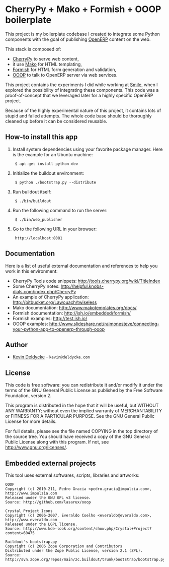 CherryPy + Mako + Formish + OOOP boilerplate
============================================

This project is my boilerplate codebase I created to integrate some Python
components with the goal of publishing [OpenERP](http://www.openerp.com/)
content on the web.

This stack is composed of:

* [CherryPy](http://www.cherrypy.org/) to serve web content,
* it use [Mako](http://www.makotemplates.org/) for HTML templating,
* [Formish](https://github.com/ish) for HTML form generation and validation,
* [OOOP](https://github.com/lasarux/ooop) to talk to OpenERP server via web
  services.

This project contains the experiments I did while working at
[Smile](http://www.smile.fr/), when I explored the possibility of integrating
these components. This code was a proof-of-concept that we leveraged later for
a highly specific OpenERP project.

Because of the highly experimental nature of this project, it contains lots of
stupid and failed attempts. The whole code base should be thoroughly cleaned up
before it can be considered reusable.


How-to install this app
-----------------------

1. Install system dependencies using your favorite package manager. Here is the
   example for an Ubuntu machine:

        $ apt-get install python-dev

1. Initialize the buildout environment:

        $ python ./bootstrap.py --distribute

1. Run buildout itself:

        $ ./bin/buildout

1. Run the following command to run the server:

        $ ./bin/web_publisher

1. Go to the following URL in your browser:

        http://localhost:8081


Documentation
-------------

Here is a list of useful external documentation and references to help you work
in this environment:

* CherryPy Tools code snippets: http://tools.cherrypy.org/wiki/TitleIndex
* Some CherryPy notes: http://helpful.knobs-dials.com/index.php/CherryPy
* An example of CherryPy application: http://bitbucket.org/Lawouach/twiseless
* Mako documentation: http://www.makotemplates.org/docs/
* Formish documentation: http://ish.io/embedded/formish/
* Formish examples: http://test.ish.io/
* OOOP examples: http://www.slideshare.net/raimonesteve/connecting-your-python-app-to-openerp-through-ooop


Author
------

 * [Kevin Deldycke](http://kevin.deldycke.com) - `kevin@deldycke.com`


License
-------

This code is free software: you can redistribute it and/or modify it under the
terms of the GNU General Public License as published by the Free Software
Foundation, version 2.

This program is distributed in the hope that it will be useful, but WITHOUT ANY
WARRANTY; without even the implied warranty of MERCHANTABILITY or FITNESS FOR A
PARTICULAR PURPOSE. See the GNU General Public License for more details.

For full details, please see the file named COPYING in the top directory of the
source tree. You should have received a copy of the GNU General Public License
along with this program. If not, see <http://www.gnu.org/licenses/>.


Embedded external projects
--------------------------

This tool uses external softwares, scripts, libraries and artworks:

    OOOP
    Copyright (c) 2010-211, Pedro Gracia <pedro.gracia@impulzia.com>, http://www.impulzia.com
    Released under the GNU GPL v3 license.
    Source: http://github.com/lasarux/ooop

    Crystal Project Icons
    Copyright (c) 2006-2007, Everaldo Coelho <everaldo@everaldo.com>, http://www.everaldo.com
    Released under the LGPL license.
    Source: http://www.kde-look.org/content/show.php/Crystal+Project?content=60475

    Buildout's bootstrap.py
    Copyright (c) 2006 Zope Corporation and Contributors
    Distributed under the Zope Public License, version 2.1 (ZPL).
    Source: http://svn.zope.org/repos/main/zc.buildout/trunk/bootstrap/bootstrap.py

